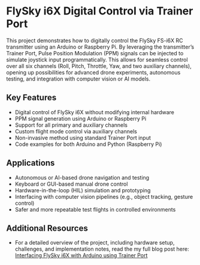 # FlySky i6X Digital Control via Trainer Port

This project demonstrates how to digitally control the FlySky FS-i6X RC transmitter using an Arduino or Raspberry Pi. By leveraging the transmitter’s Trainer Port, Pulse Position Modulation (PPM) signals can be injected to simulate joystick input programmatically. This allows for seamless control over all six channels (Roll, Pitch, Throttle, Yaw, and two auxiliary channels), opening up possibilities for advanced drone experiments, autonomous testing, and integration with computer vision or AI models.

## Key Features

- Digital control of FlySky i6X without modifying internal hardware  
- PPM signal generation using Arduino or Raspberry Pi  
- Support for all primary and auxiliary channels  
- Custom flight mode control via auxiliary channels  
- Non-invasive method using standard Trainer Port input  
- Code examples for both Arduino and Python (Raspberry Pi)

## Applications

- Autonomous or AI-based drone navigation and testing  
- Keyboard or GUI-based manual drone control  
- Hardware-in-the-loop (HIL) simulation and prototyping  
- Interfacing with computer vision pipelines (e.g., object tracking, gesture control)  
- Safer and more repeatable test flights in controlled environments

## Additional Resources

- For a detailed overview of the project, including hardware setup, challenges, and implementation notes, read the my full blog post here:  
  [Interfacing FlySky i6X with Arduino using Trainer Port](https://medium.com/@hassanhfk/interfacing-flysky-i6x-with-arduino-using-trainer-port-af1061a956b2)

